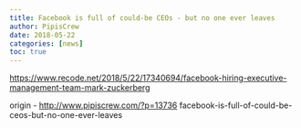 ```yaml
---
title: Facebook is full of could-be CEOs - but no one ever leaves
author: PipisCrew
date: 2018-05-22
categories: [news]
toc: true
---
```


https://www.recode.net/2018/5/22/17340694/facebook-hiring-executive-management-team-mark-zuckerberg

origin - http://www.pipiscrew.com/?p=13736 facebook-is-full-of-could-be-ceos-but-no-one-ever-leaves